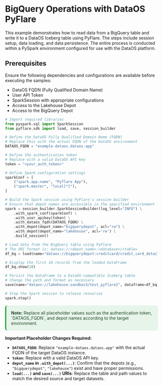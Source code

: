 # BigQuery Operations with DataOS PyFlare

This example demonstrates how to read data from a BigQuery table and write it to a DataOS Iceberg table using PyFlare. The steps include session setup, data loading, and data persistence. The entire process is conducted within a PySpark environment configured for use with the DataOS platform.

## Prerequisites

Ensure the following dependencies and configurations are available before executing the samples:

- DataOS FQDN (Fully Qualified Domain Name)
- User API Token
- SparkSession with appropriate configurations
- Access to the Lakehouse Depot
- Access to the BigQuery Depot

```python
# Import required libraries
from pyspark.sql import SparkSession
from pyflare.sdk import load, save, session_builder

# Define the DataOS Fully Qualified Domain Name (FQDN)
# Replace this with the actual FQDN of the DataOS environment
DATAOS_FQDN = "example-dataos.dataos.app"

# Define the authentication token
# Replace with a valid DataOS API key
token = "<your_auth_token>"

# Define Spark configuration settings
sparkConf = [
    ("spark.app.name", "Pyflare App"),
    ("spark.master", "local[*]"),
]

# Build the Spark session using PyFlare's session builder
# Ensure that depot names are accessible in the specified environment
spark = session_builder.SparkSessionBuilder(log_level="INFO") \
    .with_spark_conf(sparkConf) \
    .with_user_apikey(token) \
    .with_dataos_fqdn(DATAOS_FQDN) \
    .with_depot(depot_name="bigquerydepot", acl="rw") \
    .with_depot(depot_name="lakehouse", acl='rw') \
    .build_session()

# Load data from the BigQuery table using PyFlare
# The URI format is: dataos://<depot_name>:<database>/<table>
df_bq = load(name="dataos://bigquerydepot:creditcard/credit_card_details", format="bigquery")

# Display the first 10 records from the loaded DataFrame
df_bq.show(10)

# Persist the DataFrame to a DataOS-compatible Iceberg table
# Change the path and format as necessary
save(name="dataos://lakehouse:sandbox3/test_pyflare2", dataframe=df_bq, format="iceberg", mode="overwrite")

# Stop the Spark session to release resources
spark.stop()
```
<aside class="best-practice" style="border-left: 4px solid #28a745; background-color: #e6f4ea; color: #1e4620; padding: 1rem; border-radius: 0.5rem; margin: 1rem 0;">
<b>Note:</b> Replace all placeholder values such as the authentication token, `DATAOS_FQDN`, and depot names according to the target environment.
</aside>

**Important Placeholder Changes Required:**

- **`DATAOS_FQDN`**: Replace `"example-dataos.dataos.app"` with the actual FQDN of the target DataOS instance.
- **`token`**: Replace with a valid DataOS API key.
- **`depot_name` in `.with_depot(...)`**: Confirm that the depots (e.g., `"bigquerydepot"`, `"lakehouse"`) exist and have proper permissions.
- **`load(...)` and `save(...)` URIs**: Replace the table and path values to match the desired source and target datasets.

